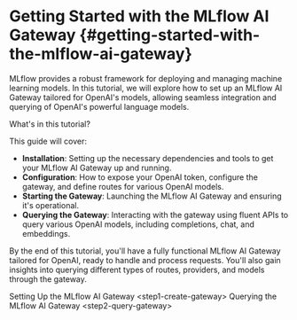 # Getting Started with the MLflow AI Gateway {#getting-started-with-the-mlflow-ai-gateway}

MLflow provides a robust framework for deploying and managing machine
learning models. In this tutorial, we will explore how to set up an
MLflow AI Gateway tailored for OpenAI's models, allowing seamless
integration and querying of OpenAI's powerful language models.

What's in this tutorial?

This guide will cover:

-   **Installation**: Setting up the necessary dependencies and tools to
    get your MLflow AI Gateway up and running.
-   **Configuration**: How to expose your OpenAI token, configure the
    gateway, and define routes for various OpenAI models.
-   **Starting the Gateway**: Launching the MLflow AI Gateway and
    ensuring it's operational.
-   **Querying the Gateway**: Interacting with the gateway using fluent
    APIs to query various OpenAI models, including completions, chat,
    and embeddings.

By the end of this tutorial, you'll have a fully functional MLflow AI
Gateway tailored for OpenAI, ready to handle and process requests.
You'll also gain insights into querying different types of routes,
providers, and models through the gateway.

<div class="toctree" markdown="1" maxdepth="1">

Setting Up the MLflow AI Gateway &lt;step1-create-gateway&gt; Querying
the MLflow AI Gateway &lt;step2-query-gateway&gt;

</div>
